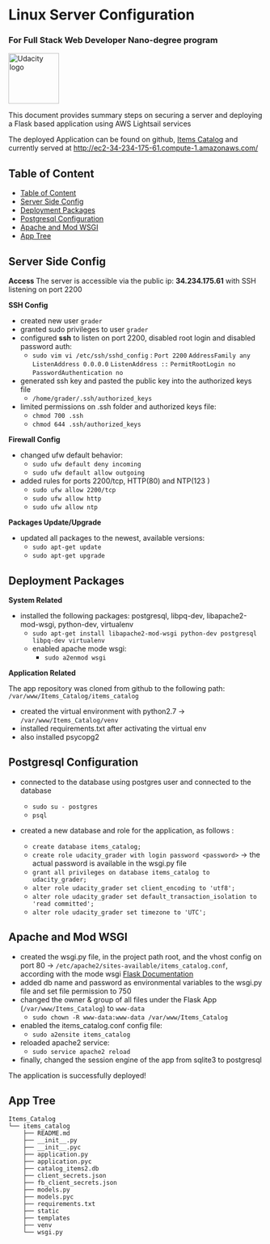 # Linux Server Configuration
### For Full Stack Web Developer Nano-degree program  
<a href="https://www.udacity.com/">
  <img src="https://s3-us-west-1.amazonaws.com/udacity-content/rebrand/svg/logo.min.svg" width="100" alt="Udacity logo">
</a>

This document provides summary steps on securing a server and deploying a Flask based application using AWS Lightsail services

The deployed Application can be found on github, [Items Catalog](https://github.com/andreony/Items-Catalog.git)  and currently served at http://ec2-34-234-175-61.compute-1.amazonaws.com/

## Table of Content

- [Table of Content](#table-of-content)
- [Server Side Config ](#server-side-config)
- [Deployment Packages](#deployment-packages)
- [Postgresql Configuration](#postgresql-configuration)
- [Apache and Mod WSGI](#apache-and-mod-wsgi)
- [App Tree](#app-tree)


## Server Side Config

**Access**
The server is accessible via the public ip: **34.234.175.61** with SSH listening on port 2200 

**SSH Config**
- created new user `grader`
- granted sudo privileges to user `grader`
- configured **ssh** to listen on port 2200, disabled root login and disabled password auth:
	- `sudo vim vi /etc/ssh/sshd_config` :
`Port 2200`
`AddressFamily any`
`ListenAddress 0.0.0.0`
`ListenAddress ::`
`PermitRootLogin no`
`PasswordAuthentication no`
- generated ssh key and pasted the public key into the authorized keys file 
	- `/home/grader/.ssh/authorized_keys`
- limited permissions on .ssh folder and authorized keys file:
	-  `chmod 700 .ssh`
	- `chmod 644 .ssh/authorized_keys`

**Firewall Config**
- changed ufw default behavior:
	- `sudo ufw default deny incoming`
	- `sudo ufw default allow outgoing`
-  added rules for ports 2200/tcp, HTTP(80) and NTP(123 )
	- `sudo ufw allow 2200/tcp`
	- `sudo ufw allow http`
	- `sudo ufw allow ntp`

**Packages Update/Upgrade**
- updated all packages to the newest, available versions:
	- `sudo apt-get update`
	- `sudo apt-get upgrade`

## Deployment Packages

**System Related**
- installed the following packages: postgresql, libpq-dev, libapache2-mod-wsgi, python-dev, virtualenv
	- `sudo apt-get install libapache2-mod-wsgi python-dev postgresql libpq-dev virtualenv`
	- enabled apache mode wsgi:
		- `sudo a2enmod wsgi`

**Application Related**

The app repository was cloned from github to the following path:
`/var/www/Items_Catalog/items_catalog`
- created the virtual environment with python2.7 -> `/var/www/Items_Catalog/venv`
- installed requirements.txt after activating the virtual env
- also installed psycopg2 

## Postgresql Configuration
- connected to the database using postgres user and connected to the database 
	- `sudo su - postgres` 
	- `psql`

- created a new database and role for the application, as follows :
	-  `create database items_catalog;`
	- `create role udacity_grader with login password <password>` -> the actual password is available in the wsgi.py file
	- `grant all privileges on database items_catalog to udacity_grader;`
	- `alter role udacity_grader set client_encoding to 'utf8';`
	- `alter role udacity_grader set default_transaction_isolation to 'read committed';`
	- `alter role udacity_grader set timezone to 'UTC';`

## Apache and Mod WSGI
- created the wsgi.py file, in the project path root, and the vhost config on port 80 -> `/etc/apache2/sites-available/items_catalog.conf`, according with the mode wsgi [Flask Documentation](https://www.bogotobogo.com/python/Flask/Python_Flask_HelloWorld_App_with_Apache_WSGI_Ubuntu14.php)  
- added db name and password as environmental variables to the wsgi.py file and set file permission to 750
- changed the owner & group of all files under the Flask App (`/var/www/Items_Catalog`) to `www-data`
	- `sudo chown -R www-data:www-data /var/www/Items_Catalog`
- enabled  the items_catalog.conf config file:
	- `sudo a2ensite items_catalog`
- reloaded apache2 service:
	- `sudo service apache2 reload`
- finally, changed the session engine of the app from sqlite3 to postgresql

The application is successfully deployed!

## App Tree

    Items_Catalog
    └── items_catalog
        ├── README.md
        ├── __init__.py
        ├── __init__.pyc
        ├── application.py
        ├── application.pyc
        ├── catalog_items2.db
        ├── client_secrets.json
        ├── fb_client_secrets.json
        ├── models.py
        ├── models.pyc
        ├── requirements.txt
        ├── static
        ├── templates
        ├── venv
        └── wsgi.py

